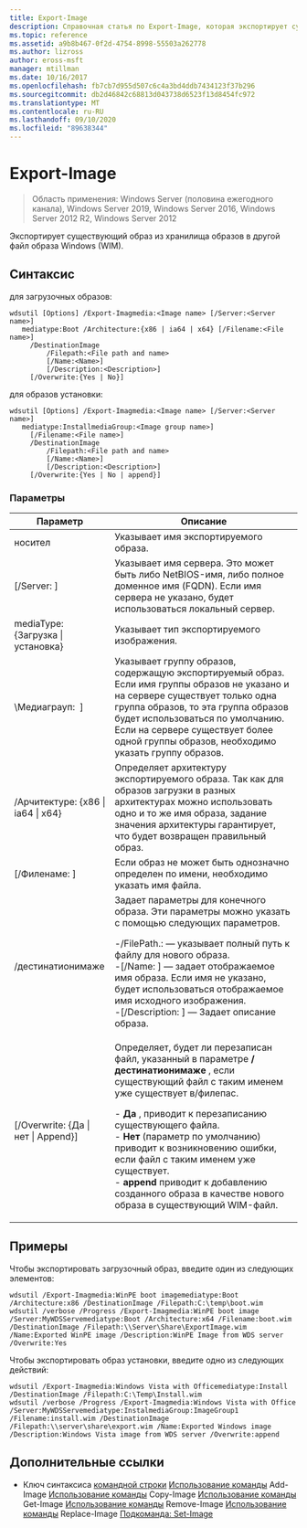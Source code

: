 ```yaml
---
title: Export-Image
description: Справочная статья по Export-Image, которая экспортирует существующий образ из хранилища образов в другой файл образа Windows (WIM).
ms.topic: reference
ms.assetid: a9b8b467-0f2d-4754-8998-55503a262778
ms.author: lizross
author: eross-msft
manager: mtillman
ms.date: 10/16/2017
ms.openlocfilehash: fb7cb7d955d507c6c4a3bd4ddb7434123f37b296
ms.sourcegitcommit: db2d46842c68813d043738d6523f13d8454fc972
ms.translationtype: MT
ms.contentlocale: ru-RU
ms.lasthandoff: 09/10/2020
ms.locfileid: "89638344"
---
```

# <a name="export-image"></a>Export-Image

> Область применения: Windows Server (половина ежегодного канала), Windows Server 2019, Windows Server 2016, Windows Server 2012 R2, Windows Server 2012

Экспортирует существующий образ из хранилища образов в другой файл образа Windows (WIM).

## <a name="syntax"></a>Синтаксис
для загрузочных образов:
```
wdsutil [Options] /Export-Imagmedia:<Image name> [/Server:<Server name>]
   mediatype:Boot /Architecture:{x86 | ia64 | x64} [/Filename:<File name>]
     /DestinationImage
         /Filepath:<File path and name>
         [/Name:<Name>]
         [/Description:<Description>]
     [/Overwrite:{Yes | No}]
```
для образов установки:
```
wdsutil [Options] /Export-Imagmedia:<Image name> [/Server:<Server name>]
   mediatype:InstallmediaGroup:<Image group name>]
     [/Filename:<File name>]
     /DestinationImage
         /Filepath:<File path and name>
         [/Name:<Name>]
         [/Description:<Description>]
     [/Overwrite:{Yes | No | append}]
```
### <a name="parameters"></a>Параметры
|Параметр|Описание|
|-------|--------|
носител<Image name>|Указывает имя экспортируемого образа.|
|[/Server: <Server name> ]|Указывает имя сервера. Это может быть либо NetBIOS-имя, либо полное доменное имя (FQDN). Если имя сервера не указано, будет использоваться локальный сервер.|
mediaType: {Загрузка &#124; установка}|Указывает тип экспортируемого изображения.|
|\Медиаграуп: <Image group name> ]|Указывает группу образов, содержащую экспортируемый образ. Если имя группы образов не указано и на сервере существует только одна группа образов, то эта группа образов будет использоваться по умолчанию. Если на сервере существует более одной группы образов, необходимо указать группу образов.|
|/Арчитектуре: {x86 &#124; ia64 &#124; x64}|Определяет архитектуру экспортируемого образа. Так как для образов загрузки в разных архитектурах можно использовать одно и то же имя образа, задание значения архитектуры гарантирует, что будет возвращен правильный образ.|
|[/Филенаме: <Filename> ]|Если образ не может быть однозначно определен по имени, необходимо указать имя файла.|
|/дестинатионимаже|Задает параметры для конечного образа. Эти параметры можно указать с помощью следующих параметров.<p>-/FilePath.: <File path and name> — указывает полный путь к файлу для нового образа.<br />-[/Name: <Name> ] — задает отображаемое имя образа. Если имя не указано, будет использоваться отображаемое имя исходного изображения.<br />-[/Description: <Description>] — Задает описание образа.|
|[/Overwrite: {Да &#124; нет &#124; Append}]|Определяет, будет ли перезаписан файл, указанный в параметре **/дестинатионимаже** , если существующий файл с таким именем уже существует в/филепас.<p>-   **Да** , приводит к перезаписанию существующего файла.<br />-   **Нет** (параметр по умолчанию) приводит к возникновению ошибки, если файл с таким именем уже существует.<br />-   **append** приводит к добавлению созданного образа в качестве нового образа в существующий WIM-файл.|
## <a name="examples"></a>Примеры
Чтобы экспортировать загрузочный образ, введите один из следующих элементов:
```
wdsutil /Export-Imagmedia:WinPE boot imagemediatype:Boot /Architecture:x86 /DestinationImage /Filepath:C:\temp\boot.wim
wdsutil /verbose /Progress /Export-Imagmedia:WinPE boot image /Server:MyWDSServemediatype:Boot /Architecture:x64 /Filename:boot.wim
/DestinationImage /Filepath:\\Server\Share\ExportImage.wim /Name:Exported WinPE image /Description:WinPE Image from WDS server /Overwrite:Yes
```
Чтобы экспортировать образ установки, введите одно из следующих действий:
```
wdsutil /Export-Imagmedia:Windows Vista with Officemediatype:Install /DestinationImage /Filepath:C:\Temp\Install.wim
wdsutil /verbose /Progress /Export-Imagmedia:Windows Vista with Office /Server:MyWDSServemediatype:InstalmediaGroup:ImageGroup1
/Filename:install.wim /DestinationImage /Filepath:\\server\share\export.wim /Name:Exported Windows image /Description:Windows Vista image from WDS server /Overwrite:append
```
## <a name="additional-references"></a>Дополнительные ссылки
- Ключ синтаксиса [командной строки](command-line-syntax-key.md) 
 [Использование команды](using-the-add-image-command.md) 
 Add-Image [Использование команды](using-the-copy-image-command.md) 
 Copy-Image [Использование команды](using-the-get-image-command.md) 
 Get-Image [Использование команды](using-the-remove-image-command.md) 
 Remove-Image [Использование команды](using-the-replace-image-command.md) 
 Replace-Image [Подкоманда: Set-Image](subcommand-set-image.md)
